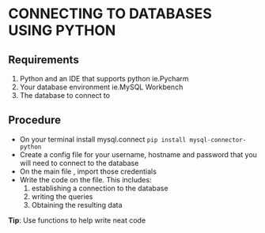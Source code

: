 # CONNECTING TO DATABASES USING PYTHON

## Requirements
1. Python and an IDE that supports python ie.Pycharm
2. Your database environment ie.MySQL Workbench
3. The database to connect to

## Procedure
- On your terminal install mysql.connect
 ``pip install mysql-connector-python``
- Create a config file for your username, hostname and password that you will need to connect to the database
- On the main file , import those credentials
- Write the code on the file. This includes:
  1. establishing a connection to the database
  2. writing the queries
  3. Obtaining the resulting data




<a name="unique-anchor-name">**Tip**:</a>
Use functions to help write neat code





